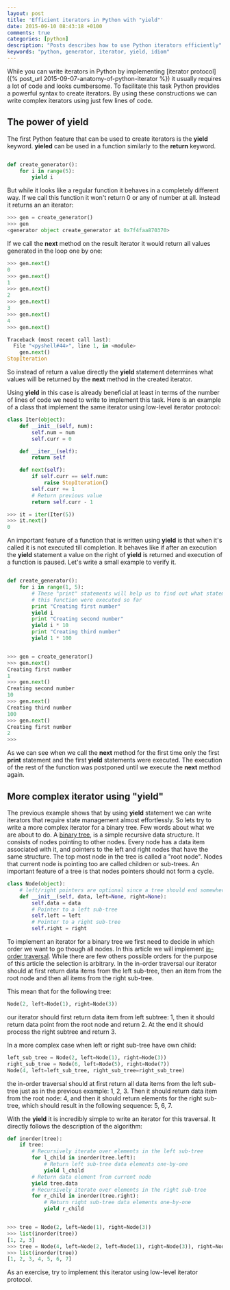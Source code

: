 ```yaml
---
layout: post
title: 'Efficient iterators in Python with "yield"'
date: 2015-09-10 08:43:18 +0100
comments: true
categories: [python]
description: "Posts describes how to use Python iterators efficiently"
keywords: "python, generator, iterator, yield, idiom"
---
```


While you can write iterators in Python by implementing [iterator protocol]({% post_url 2015-09-07-anatomy-of-python-iterator %}) it usually requires a lot of code and looks cumbersome. To facilitate this task Python provides a powerful syntax to create iterators. By using these constructions we can write complex iterators using just few lines of code.

<!--more-->

## The power of yield

The first Python feature that can be used to create iterators is the **yield** keyword. **yieled** can be used in a function similarly to the **return** keyword.

```python

def create_generator():
    for i in range(5):
        yield i
```

But while it looks like a regular function it behaves in a completely different way.
If we call this function it won't return 0 or any of number at all. Instead it returns an an iterator:

```python
>>> gen = create_generator()
>>> gen
<generator object create_generator at 0x7f4faa870370>

```

If we call the **next** method on the result iterator it would return all values generated in the loop one by one:

```python
>>> gen.next()
0
>>> gen.next()
1
>>> gen.next()
2
>>> gen.next()
3
>>> gen.next()
4
>>> gen.next()

Traceback (most recent call last):
  File "<pyshell#44>", line 1, in <module>
    gen.next()
StopIteration

```

So instead of return a value directly the **yield** statement determines what values will be returned by the **next** method in the created iterator.

Using **yield** in this case is already beneficial at least in terms of the number of lines of code we need to write to implement this task. Here is an example of a class that implement the same iterator using low-level iterator protocol:

```python
class Iter(object):
    def __init__(self, num):
        self.num = num
        self.curr = 0

    def __iter__(self):
        return self

    def next(self):
        if self.curr == self.num:
            raise StopIteration()
        self.curr += 1
        # Return previous value
        return self.curr - 1

>>> it = iter(Iter(5))
>>> it.next()
0
```

An important feature of a function that is written using **yield** is that when it's called it is not executed till completion. It behaves like if after an execution the **yield** statement a value on the right of **yield** is returned and execution of a function is paused.
Let's write a small example to verify it.

```python

def create_generator():
    for i in range(1, 5):
        # These "print" statements will help us to find out what statements in
        # this function were executed so far
        print "Creating first number"
        yield i
        print "Creating second number"
        yield i * 10
        print "Creating third number"
        yield 1 * 100


>>> gen = create_generator()
>>> gen.next()
Creating first number
1
>>> gen.next()
Creating second number
10
>>> gen.next()
Creating third number
100
>>> gen.next()
Creating first number
2
>>>

```

As we can see when we call the **next** method for the first time only the first **print** statement and the first **yield** statements were executed. The execution of the rest of the function was postponed until we execute the **next** method again.

## More complex iterator using "yield"

The previous example shows that by using **yield** statement we can write iterators that require state management almost effortlessly. So lets try to write a more complex iterator for a binary tree.
Few words about what we are about to do. A [binary tree](https://en.wikipedia.org/wiki/Binary_tree), is a simple recursive data structure. It consists of nodes pointing to other nodes. Every node has a data item associated with it, and pointers to the left and right nodes that have the same structure. The top most node in the tree is called a "root node". Nodes that current node is pointing too are called children or sub-trees.
An important feature of a tree is that nodes pointers should not form a cycle.

```python
class Node(object):
    # left/right pointers are optional since a tree should end somewhere
    def __init__(self, data, left=None, right=None):
        self.data = data
        # Pointer to a left sub-tree
        self.left = left
        # Pointer to a right sub-tree
        self.right = right
```

To implement an iterator for a binary tree we first need to decide in which order we want to go though all nodes. In this article we will implement [in-order traversal](https://en.wikipedia.org/wiki/Tree_traversal#In-order_.28symmetric.29). While there are few others possible orders for the purpose of this article the selection is arbitrary.
In the in-order traversal our iterator should at first return data items from the left sub-tree, then an item from the root node and then all items from the right sub-tree.

This mean that for the following tree:
```python
Node(2, left=Node(1), right=Node(3))
```

our iterator should first return data item from left subtree: 1, then it should return data point from the root node and return 2. At the end it should process the right subtree and return 3.

In a more complex case when left or right sub-tree have own child:

```python
left_sub_tree = Node(2, left=Node(1), right=Node(3))
right_sub_tree = Node(6, left=Node(5), right=Node(7))
Node(4, left=left_sub_tree, right_sub_tree=right_sub_tree)
```

the in-order traversal should at first return all data items from the left sub-tree just as in the previous example: 1, 2, 3. Then it should return data item from the root node: 4, and then it should return elements for the right sub-tree, which should result in the following sequence: 5, 6, 7.

With the **yield** it is incredibly simple to write an iterator for this traversal. It directly follows the description of the algorithm:

```python
def inorder(tree):
    if tree:
        # Recursively iterate over elements in the left sub-tree
        for l_child in inorder(tree.left):
            # Return left sub-tree data elements one-by-one
            yield l_child
        # Return data element from current node
        yield tree.data
        # Recursively iterate over elements in the right sub-tree
        for r_child in inorder(tree.right):
            # Return right sub-tree data elements one-by-one
            yield r_child


>>> tree = Node(2, left=Node(1), right=Node(3))
>>> list(inorder(tree))
[1, 2, 3]
>>> tree = Node(4, left=Node(2, left=Node(1), right=Node(3)), right=Node(6, left=Node(5), right=Node(7)))
>>> list(inorder(tree))
[1, 2, 3, 4, 5, 6, 7]

```

As an exercise, try to implement this iterator using low-level iterator protocol.
